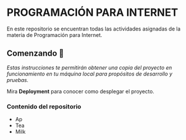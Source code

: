 # PROGRAMACIÓN PARA INTERNET

En este repositorio se encuentran todas las actividades asignadas de la materia de Programación para Internet.

## Comenzando 🚀

_Estas instrucciones te permitirán obtener una copia del proyecto en funcionamiento en tu máquina local para propósitos de desarrollo y pruebas._

Mira **Deployment** para conocer como desplegar el proyecto.


### Contenido del repositorio

<ul>
  <li>Ap</li>
  <li>Tea</li>
  <li>Milk</li>
</ul>
